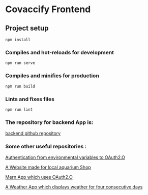 # Covaccify Frontend

## Project setup

```
npm install
```

### Compiles and hot-reloads for development

```
npm run serve
```

### Compiles and minifies for production

```
npm run build
```

### Lints and fixes files

```
npm run lint
```

### The repository for backend App is:

[backend github repository](https://github.com/Raxy45/Covaccify_backend)

### Some other useful repositories :

[Authentication from environmental variables to OAuth2.O](https://github.com/Raxy45/Security)

[A Website made for local aquarium Shop](https://github.com/Raxy45/Aquario)

[Mern App which uses OAuth2.O](https://github.com/Raxy45/TETRAD)

[A Weather App which displays weather for four consecutive days](https://github.com/Raxy45/WEATHER_API)
